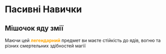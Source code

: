 <html>
<body style="background-color:">
<main>
<h1>Пасивні Навички</h1>
<h2>Мішочок яду змії</h2>
<p>Маючи цей <b style="color:orange">легендарний</b> предмет ви маєте стійкість до ядів, вогню та різних смертельних здібностей магії</b> </p>
</main>
</body>
</html>
